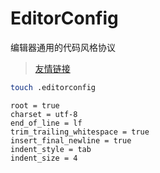 # EditorConfig

编辑器通用的代码风格协议

> [友情链接](https://editorconfig.org/)

```sh
touch .editorconfig
```

```
root = true
charset = utf-8
end_of_line = lf
trim_trailing_whitespace = true
insert_final_newline = true
indent_style = tab
indent_size = 4
```

